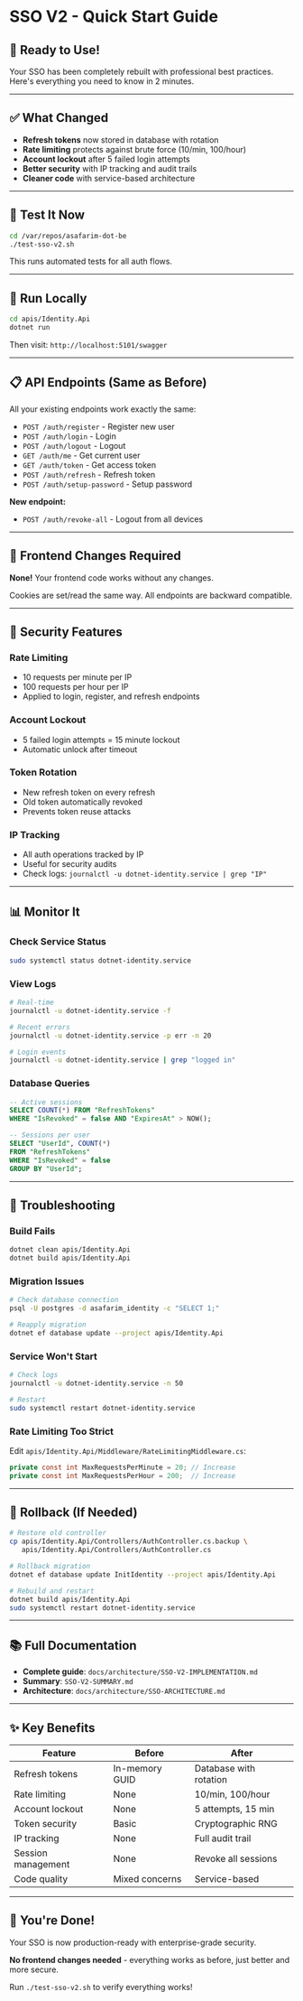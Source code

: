 # SSO V2 - Quick Start Guide

## 🚀 Ready to Use!

Your SSO has been completely rebuilt with professional best practices. Here's everything you need to know in 2 minutes.

---

## ✅ What Changed

- **Refresh tokens** now stored in database with rotation
- **Rate limiting** protects against brute force (10/min, 100/hour)
- **Account lockout** after 5 failed login attempts
- **Better security** with IP tracking and audit trails
- **Cleaner code** with service-based architecture

---

## 🧪 Test It Now

```bash
cd /var/repos/asafarim-dot-be
./test-sso-v2.sh
```

This runs automated tests for all auth flows.

---

## 🔧 Run Locally

```bash
cd apis/Identity.Api
dotnet run
```

Then visit: `http://localhost:5101/swagger`

---

## 📋 API Endpoints (Same as Before)

All your existing endpoints work exactly the same:

- `POST /auth/register` - Register new user
- `POST /auth/login` - Login
- `POST /auth/logout` - Logout
- `GET /auth/me` - Get current user
- `GET /auth/token` - Get access token
- `POST /auth/refresh` - Refresh token
- `POST /auth/setup-password` - Setup password

**New endpoint:**
- `POST /auth/revoke-all` - Logout from all devices

---

## 🎯 Frontend Changes Required

**None!** Your frontend code works without any changes.

Cookies are set/read the same way. All endpoints are backward compatible.

---

## 🔐 Security Features

### Rate Limiting
- 10 requests per minute per IP
- 100 requests per hour per IP
- Applied to login, register, and refresh endpoints

### Account Lockout
- 5 failed login attempts = 15 minute lockout
- Automatic unlock after timeout

### Token Rotation
- New refresh token on every refresh
- Old token automatically revoked
- Prevents token reuse attacks

### IP Tracking
- All auth operations tracked by IP
- Useful for security audits
- Check logs: `journalctl -u dotnet-identity.service | grep "IP"`

---

## 📊 Monitor It

### Check Service Status
```bash
sudo systemctl status dotnet-identity.service
```

### View Logs
```bash
# Real-time
journalctl -u dotnet-identity.service -f

# Recent errors
journalctl -u dotnet-identity.service -p err -n 20

# Login events
journalctl -u dotnet-identity.service | grep "logged in"
```

### Database Queries
```sql
-- Active sessions
SELECT COUNT(*) FROM "RefreshTokens" 
WHERE "IsRevoked" = false AND "ExpiresAt" > NOW();

-- Sessions per user
SELECT "UserId", COUNT(*) 
FROM "RefreshTokens"
WHERE "IsRevoked" = false 
GROUP BY "UserId";
```

---

## 🚨 Troubleshooting

### Build Fails
```bash
dotnet clean apis/Identity.Api
dotnet build apis/Identity.Api
```

### Migration Issues
```bash
# Check database connection
psql -U postgres -d asafarim_identity -c "SELECT 1;"

# Reapply migration
dotnet ef database update --project apis/Identity.Api
```

### Service Won't Start
```bash
# Check logs
journalctl -u dotnet-identity.service -n 50

# Restart
sudo systemctl restart dotnet-identity.service
```

### Rate Limiting Too Strict
Edit `apis/Identity.Api/Middleware/RateLimitingMiddleware.cs`:
```csharp
private const int MaxRequestsPerMinute = 20; // Increase
private const int MaxRequestsPerHour = 200;  // Increase
```

---

## 🔄 Rollback (If Needed)

```bash
# Restore old controller
cp apis/Identity.Api/Controllers/AuthController.cs.backup \
   apis/Identity.Api/Controllers/AuthController.cs

# Rollback migration
dotnet ef database update InitIdentity --project apis/Identity.Api

# Rebuild and restart
dotnet build apis/Identity.Api
sudo systemctl restart dotnet-identity.service
```

---

## 📚 Full Documentation

- **Complete guide**: `docs/architecture/SSO-V2-IMPLEMENTATION.md`
- **Summary**: `SSO-V2-SUMMARY.md`
- **Architecture**: `docs/architecture/SSO-ARCHITECTURE.md`

---

## ✨ Key Benefits

| Feature | Before | After |
|---------|--------|-------|
| Refresh tokens | In-memory GUID | Database with rotation |
| Rate limiting | None | 10/min, 100/hour |
| Account lockout | None | 5 attempts, 15 min |
| Token security | Basic | Cryptographic RNG |
| IP tracking | None | Full audit trail |
| Session management | None | Revoke all sessions |
| Code quality | Mixed concerns | Service-based |

---

## 🎉 You're Done!

Your SSO is now production-ready with enterprise-grade security.

**No frontend changes needed** - everything works as before, just better and more secure.

Run `./test-sso-v2.sh` to verify everything works!
